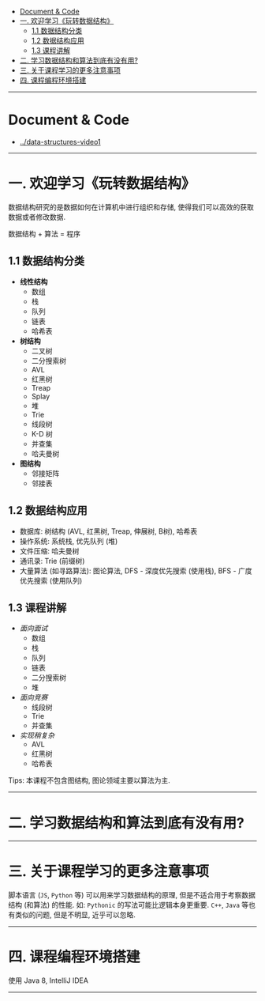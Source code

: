 
- [Document & Code](#document--code)
- [一. 欢迎学习《玩转数据结构》](#一-欢迎学习玩转数据结构)
    - [1.1 数据结构分类](#11-数据结构分类)
    - [1.2 数据结构应用](#12-数据结构应用)
    - [1.3 课程讲解](#13-课程讲解)
- [二. 学习数据结构和算法到底有没有用?](#二-学习数据结构和算法到底有没有用)
- [三. 关于课程学习的更多注意事项](#三-关于课程学习的更多注意事项)
- [四. 课程编程环境搭建](#四-课程编程环境搭建)

---

# Document & Code

- [../data-structures-video1](https://github.com/zozospider/note/blob/master/Mathematics/data-structures/data-structures-video1.md)

---

# 一. 欢迎学习《玩转数据结构》

数据结构研究的是数据如何在计算机中进行组织和存储, 使得我们可以高效的获取数据或者修改数据.

数据结构 + 算法 = 程序


## 1.1 数据结构分类

- __线性结构__
  - 数组
  - 栈
  - 队列
  - 链表
  - 哈希表
- __树结构__
  - 二叉树
  - 二分搜索树
  - AVL
  - 红黑树
  - Treap
  - Splay
  - 堆
  - Trie
  - 线段树
  - K-D 树
  - 并查集
  - 哈夫曼树
- __图结构__
  - 邻接矩阵
  - 邻接表

## 1.2 数据结构应用

- 数据库: 树结构 (AVL, 红黑树, Treap, 伸展树, B树), 哈希表
- 操作系统: 系统栈, 优先队列 (堆)
- 文件压缩: 哈夫曼树
- 通讯录: Trie (前缀树)
- 大量算法 (如寻路算法): 图论算法, DFS - 深度优先搜索 (使用栈), BFS - 广度优先搜索 (使用队列)

## 1.3 课程讲解

- _面向面试_
  - 数组
  - 栈
  - 队列
  - 链表
  - 二分搜索树
  - 堆
- _面向竞赛_
  - 线段树
  - Trie
  - 并查集
- _实现稍复杂_
  - AVL
  - 红黑树
  - 哈希表

Tips: 本课程不包含图结构, 图论领域主要以算法为主.

---

# 二. 学习数据结构和算法到底有没有用?

---

# 三. 关于课程学习的更多注意事项

脚本语言 (`JS`, `Python` 等) 可以用来学习数据结构的原理, 但是不适合用于考察数据结构 (和算法) 的性能. 如: `Pythonic` 的写法可能比逻辑本身更重要. `C++`, `Java` 等也有类似的问题, 但是不明显, 近乎可以忽略.

---

# 四. 课程编程环境搭建

使用 Java 8, IntelliJ IDEA

---
